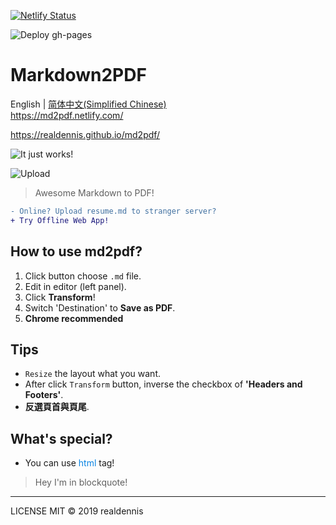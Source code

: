 [![Netlify Status](https://api.netlify.com/api/v1/badges/c4c9c07a-bd99-4382-8b19-4ae3abc8f104/deploy-status)](https://app.netlify.com/sites/md2pdf/deploys)

![Deploy gh-pages](https://github.com/realdennis/md2pdf/actions/workflows/deploy.yaml/badge.svg)

# Markdown2PDF 
English | [简体中文(Simplified Chinese)](./README_zh.md)  
https://md2pdf.netlify.com/

https://realdennis.github.io/md2pdf/


![It just works!](https://media.giphy.com/media/MuAtuqUGnn2PKsXhs6/giphy.gif)

![Upload](https://media.giphy.com/media/cZ1f4b46P3LGszuXuy/giphy.gif)

> Awesome Markdown to PDF!
```diff
- Online? Upload resume.md to stranger server?
+ Try Offline Web App!
```

## How to use md2pdf?
1. Click button choose `.md` file.
2. Edit in editor (left panel).
3. Click **Transform**!
4. Switch 'Destination' to **Save as PDF**.
4. **Chrome recommended**

## Tips
- `Resize` the layout what you want.
- After click `Transform` button, inverse the checkbox of **'Headers and Footers'**. 
- **反選頁首與頁尾**.

## What's special?
- You can use <span style="color:#0984e3">html</span> tag!
<blockquote>Hey I'm in blockquote!</blockquote>

---

LICENSE MIT © 2019 realdennis
